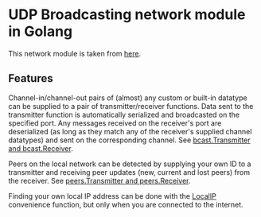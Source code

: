 # UDP Broadcasting network module in Golang

This network module is taken from [here](https://github.com/TTK4145/Network-go).


Features
--------

Channel-in/channel-out pairs of (almost) any custom or built-in datatype can be supplied to a pair of transmitter/receiver functions. Data sent to the transmitter function is automatically serialized and broadcasted on the specified port. Any messages received on the receiver's port are deserialized (as long as they match any of the receiver's supplied channel datatypes) and sent on the corresponding channel. See [bcast.Transmitter and bcast.Receiver](network/bcast/bcast.go).

Peers on the local network can be detected by supplying your own ID to a transmitter and receiving peer updates (new, current and lost peers) from the receiver. See [peers.Transmitter and peers.Receiver](network/peers/peers.go).

Finding your own local IP address can be done with the [LocalIP](network/localip/localip.go) convenience function, but only when you are connected to the internet.
